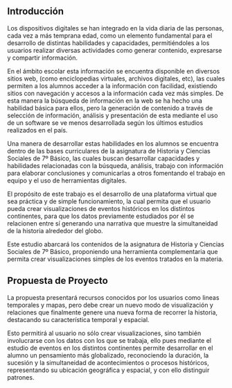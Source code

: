 ## Introducción

Los dispositivos digitales se han integrado en la vida diaria de las personas, cada vez a más temprana edad, como un elemento fundamental para el desarrollo de distintas habilidades y capacidades, permitiéndoles a los usuarios realizar diversas actividades como generar contenido, expresarse y compartir información.

En el ámbito escolar esta información se encuentra disponible en diversos sitios web, (como enciclopedias virtuales, archivos digitales, etc), las cuales permiten a los alumnos acceder a la información con facilidad, existiendo sitios con navegación y accesos a la información cada vez más simples. De esta manera la búsqueda de información en la web se ha hecho una habilidad básica para ellos, pero la generación de contenido a través de selección de información, análisis y presentación de esta mediante el uso de un software se ve menos desarrollada según los últimos estudios realizados en el país.

Una manera de desarrollar estas habilidades en los alumnos se encuentra dentro de las bases curriculares de la asignatura de Historia y Ciencias Sociales de 7º Básico, las cuales buscan desarrollar capacidades y habilidades relacionadas con la búsqueda, análisis, trabajo con información para elaborar conclusiones y comunicarlas a otros fomentando el trabajo en equipo y el uso de herramientas digitales.

El propósito de este trabajo es el desarrollo de una plataforma virtual que sea práctica y de simple funcionamiento, la cual permita que el usuario pueda crear visualizaciones de eventos históricos en los distintos continentes, para que los datos previamente estudiados por él se relacionen entre sí generando una narrativa que muestre la simultaneidad de la historia alrededor del globo.

Este estudio abarcará los contenidos de la asignatura de Historia y Ciencias Sociales de 7º Básico, proponiendo una herramienta complementaria que permita crear visualizaciones simples de los eventos tratados en la materia.


## Propuesta de Proyecto

La propuesta presentará recursos conocidos por los usuarios como lineas temporales y mapas, pero debe crear un nuevo modo de visualización y relaciones que finalmente genere una nueva forma de recorrer la historia, destacando su característica temporal y espacial.

Esto permitirá al usuario no sólo crear visualizaciones, sino también involucrarse con los datos con los que se trabaja, ello pues mediante el estudio de eventos en los distintos continentes permite desarrollar en el alumno un pensamiento más globalizado, reconociendo la duración, la sucesión y la simultaneidad de acontecimientos o procesos históricos, representando su ubicación geográfica y espacial, y con ello distinguir patrones.

